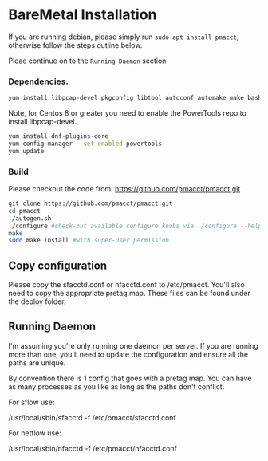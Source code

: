 # BareMetal Installation

If you are running debian, please simply run `sudo apt install pmacct`, otherwise follow the steps outline below.

Pleae continue on to the `Running Daemon` section

### Dependencies.

```sh
yum install libpcap-devel pkgconfig libtool autoconf automake make bash libstdc++-devel gcc-c++ 
```

Note, for Centos 8 or greater you need to enable the PowerTools repo to install libpcap-devel.

```sh
yum install dnf-plugins-core
yum config-manager --set-enabled powertools
yum update
```

### Build

Please checkout the code from: https://github.com/pmacct/pmacct.git

```sh
git clone https://github.com/pmacct/pmacct.git
cd pmacct
./autogen.sh
./configure #check-out available configure knobs via ./configure --help
make
sudo make install #with super-user permission
```

## Copy configuration

Please copy the sfacctd.conf or nfacctd.conf to /etc/pmacct.  You'll also need to copy 
the appropriate pretag.map.  These files can be found under the deploy folder.

## Running Daemon

I'm assuming you're only running one daemon per server.  If you are running more than one, you'll need
to update the configuration and ensure all the paths are unique.  

By convention there is 1 config that goes with a pretag map.  You can have as many processes as you 
like as long as the paths don't conflict.

For sflow use:

/usr/local/sbin/sfacctd -f /etc/pmacct/sfacctd.conf

For netflow use:

/usr/local/sbin/nfacctd -f /etc/pmacct/nfacctd.conf
